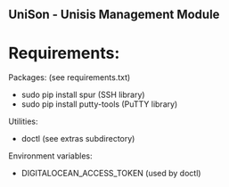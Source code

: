 ## UniSon - Unisis Management Module

# Requirements:

Packages: (see requirements.txt)
- sudo pip install spur (SSH library)
- sudo pip install putty-tools (PuTTY library)

Utilities:
- doctl (see extras subdirectory)

Environment variables:
- DIGITALOCEAN_ACCESS_TOKEN (used by doctl)
